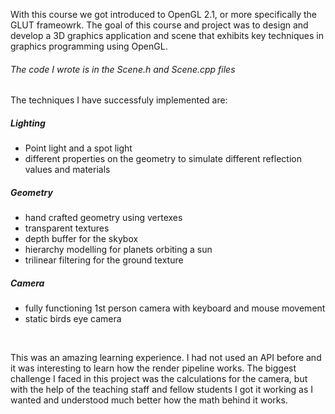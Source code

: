 With this course we got introduced to OpenGL 2.1, or more specifically the GLUT frameowrk. The goal of this course and project was to design and develop a 3D graphics application 
and scene that exhibits key techniques in graphics programming using OpenGL. 

###### The code I wrote is in the Scene.h and Scene.cpp files
  
The techniques I have successfuly implemented are:
  
##### Lighting 
- Point light and a spot light
- different properties on the geometry to simulate different reflection values and materials


##### Geometry 
- hand crafted geometry using vertexes
- transparent textures
- depth buffer for the skybox
- hierarchy modelling for planets orbiting a sun
- trilinear filtering for the ground texture 
 
##### Camera
- fully functioning 1st person camera with keyboard and mouse movement
- static birds eye camera
</br>

This was an amazing learning experience. I had not used an API before and it was interesting to learn how the render pipeline works. 
The biggest challenge I faced in this project was the calculations for the camera, but with the help of the teaching staff and fellow students I got it working as I wanted 
and understood much better how the math behind it works. 
